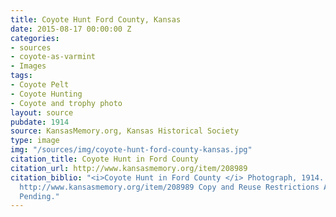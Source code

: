 ```yaml
---
title: Coyote Hunt Ford County, Kansas
date: 2015-08-17 00:00:00 Z
categories:
- sources
- coyote-as-varmint
- Images
tags:
- Coyote Pelt
- Coyote Hunting
- Coyote and trophy photo
layout: source
pubdate: 1914
source: KansasMemory.org, Kansas Historical Society
type: image
img: "/sources/img/coyote-hunt-ford-county-kansas.jpg"
citation_title: Coyote Hunt in Ford County
citation_url: http://www.kansasmemory.org/item/208989
citation_biblio: "<i>Coyote Hunt in Ford County </i> Photograph, 1914. Kansas Memory.
  http://www.kansasmemory.org/item/208989 Copy and Reuse Restrictions Apply. Permission
  Pending."
---
```


